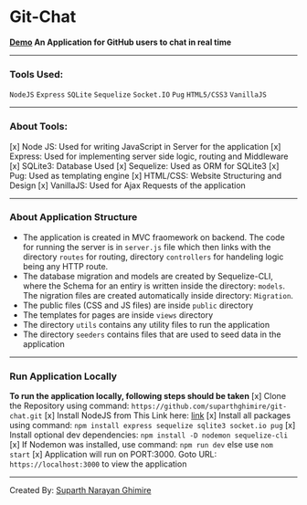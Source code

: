 # Git-Chat

**[Demo](https://suparth-git-chat.herokuapp.com/)
An Application for GitHub users to chat in real time**

---

### Tools Used:

`NodeJS` `Express` `SQLite` `Sequelize` `Socket.IO` `Pug` `HTML5/CSS3` `VanillaJS`

---

### About Tools:

[x] Node JS: Used for writing JavaScript in Server for the application
[x] Express: Used for implementing server side logic, routing and Middleware
[x] SQLite3: Database Used
[x] Sequelize: Used as ORM for SQLite3
[x] Pug: Used as templating engine
[x] HTML/CSS: Website Structuring and Design
[x] VanillaJS: Used for Ajax Requests of the application

---

### About Application Structure

- The application is created in MVC fraomework on backend. The code for running the server is in `server.js` file which then links with the directory `routes` for routing, directory `controllers` for handeling logic being any HTTP route.
- The database migration and models are created by Sequelize-CLI, where the Schema for an entiry is written inside the
  directory: `models`. The nigration files are created automatically inside directory: `Migration`.
- The public files (CSS and JS files) are inside `public` directory
- The templates for pages are inside `views` directory
- The directory `utils` contains any utility files to run the application
- The directory `seeders` contains files that are used to seed data in the application

---

### Run Application Locally

**To run the application locally, following steps should be taken**
[x] Clone the Repository using command: `https://github.com/suparthghimire/git-chat.git`
[x] Install NodeJS from This Link here: [link](https://nodejs.org/en/)
[x] Install all packages using command: `npm install express sequelize sqlite3 socket.io pug`
[x] Install optional dev dependencies: `npm install -D nodemon sequelize-cli`
[x] If Nodemon was installed, use command: `npm run dev` else use `nom start`
[x] Application will run on PORT:3000. Goto URL: `https://localhost:3000` to view the application

---

Created By: [Suparth Narayan Ghimire](https://suparthanrayanghimire.com.np)

